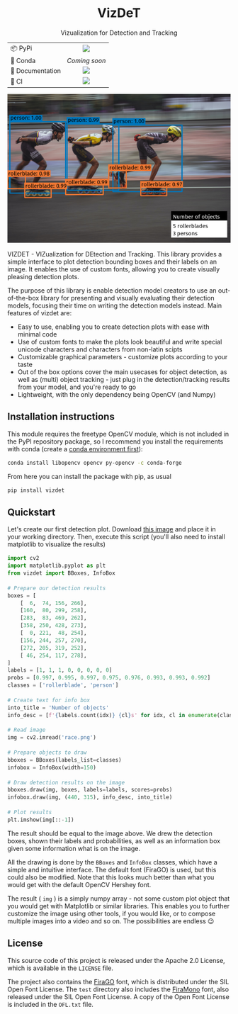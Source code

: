<h1 align=center>VizDeT</h1>
<p align=center> Vizualization for Detection and Tracking </p>

|  |  |
|--| :--: |
| 📦 PyPi | <a href="https://badge.fury.io/py/vizdet"><img src="https://badge.fury.io/py/vizdet.svg"></a> |
| 🐍 Conda | *Coming soon* |
| 📖 Documentation | <a href="https://vizdet.readthedocs.io/en/latest/"><img src="https://readthedocs.org/projects/vizdet/badge/?version=latest"></a> |
| 🔧 CI | <a><img src="https://github.com/tadejsv/vizdet/workflows/CI/badge.svg"></a> |

![Race example](https://github.com/tadejsv/vizdet/raw/main/_assets/example_race.png)

VIZDET - VIZualization for DEtection and Tracking. This library provides a simple interface to plot detection bounding boxes and their labels on an image. It enables the use of custom fonts, allowing you to create visually pleasing detection plots.

The purpose of this library is enable detection model creators to use an out-of-the-box library for presenting and visually evaluating their detection models, focusing their time on writing the detection models instead. Main features of vizdet are:

* Easy to use, enabling you to create detection plots with ease with minimal code
* Use of custom fonts to make the plots look beautiful and write special unicode characters and characters from non-latin scipts
* Customizable graphical parameters - customize plots according to your taste
* Out of the box options cover the main usecases for object detection, as well as (multi) object tracking - just plug in the detection/tracking results from your model, and you're ready to go
* Lightweight, with the only dependency being OpenCV (and Numpy)

## Installation instructions

This module requires the freetype OpenCV module, which is not included in the PyPI repository package, so
I recommend you install the requirements with conda (create a [conda environment first](https://docs.conda.io/projects/conda/en/latest/user-guide/tasks/manage-environments.html#creating-an-environment-with-commands)):

``` sh
conda install libopencv opencv py-opencv -c conda-forge
```

From here you can install the package with pip, as usual

``` sh
pip install vizdet
```

## Quickstart

Let's create our first detection plot. Download [this image](https://github.com/tadejsv/vizdet/raw/main/_assets/race.png) and place it in your working directory. Then, execute this script (you'll also need to install matplotlib to visualize the results)

``` python
import cv2
import matplotlib.pyplot as plt
from vizdet import BBoxes, InfoBox

# Prepare our detection results
boxes = [
    [  6,  74, 156, 266],
    [160,  80, 299, 258],
    [283,  83, 469, 262],    
    [358, 250, 428, 273],
    [  0, 221,  48, 254],
    [156, 244, 257, 270],
    [272, 205, 319, 252],  
    [ 46, 254, 117, 278],
]
labels = [1, 1, 1, 0, 0, 0, 0, 0]
probs = [0.997, 0.995, 0.997, 0.975, 0.976, 0.993, 0.993, 0.992]
classes = ['rollerblade', 'person']

# Create text for info box
into_title = 'Number of objects'
info_desc = [f'{labels.count(idx)} {cl}s' for idx, cl in enumerate(classes)]

# Read image
img = cv2.imread('race.png')

# Prepare objects to draw
bboxes = BBoxes(labels_list=classes)
infobox = InfoBox(width=150)

# Draw detection results on the image
bboxes.draw(img, boxes, labels=labels, scores=probs)
infobox.draw(img, (440, 315), info_desc, into_title)

# Plot results
plt.imshow(img[::-1])
```

The result should be equal to the image above. We drew the detection boxes, shown their labels and probabilities, as well as an information box given some information what is on the image.

All the drawing is done by the `BBoxes` and `InfoBox` classes, which have a simple and intuitive interface. The default font (FiraGO) is used, but this could also be modified. Note that this looks much better than what you would get with the default OpenCV Hershey font.

The result ( `img` ) is a simply numpy array - not some custom plot object that you would get with Matplotlib or similar libraries. This enables you to further customize the image using other tools, if you would like, or to compose multiple images into a video and so on. The possibilities are endless 😉

## License

This source code of this project is released under the Apache 2.0 License, which is available in the `LICENSE` file.

The project also contains the [FiraGO](https://github.com/bBoxType/FiraGO) font, which is distributed under the SIL Open Font License. The `test` directory also includes the [FiraMono](https://fonts.google.com/specimen/Fira+Mono) font, also released under the SIL Open Font License. A copy of the Open Font License is included in the `OFL.txt` file.
